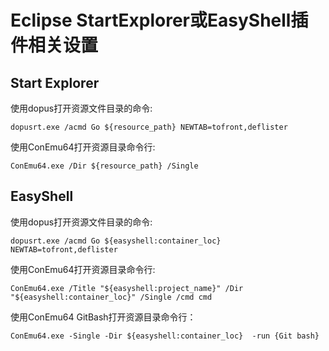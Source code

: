 # Eclipse StartExplorer或EasyShell插件相关设置

## Start Explorer

使用dopus打开资源文件目录的命令:

    dopusrt.exe /acmd Go ${resource_path} NEWTAB=tofront,deflister

使用ConEmu64打开资源目录命令行:

    ConEmu64.exe /Dir ${resource_path} /Single

## EasyShell

使用dopus打开资源文件目录的命令:

    dopusrt.exe /acmd Go ${easyshell:container_loc} NEWTAB=tofront,deflister

使用ConEmu64打开资源目录命令行:

    ConEmu64.exe /Title "${easyshell:project_name}" /Dir "${easyshell:container_loc}" /Single /cmd cmd

使用ConEmu64 GitBash打开资源目录命令行：

    ConEmu64.exe -Single -Dir ${easyshell:container_loc}  -run {Git bash}
